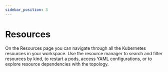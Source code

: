 ```yaml
---
sidebar_position: 3
---
```


# Resources

On the Resources page you can navigate through all the Kubernetes resources in your workspace. Use the resource manager to search and filter resources by kind, to restart a pods, access YAML configurations, or to explore resource dependencies with the topology.